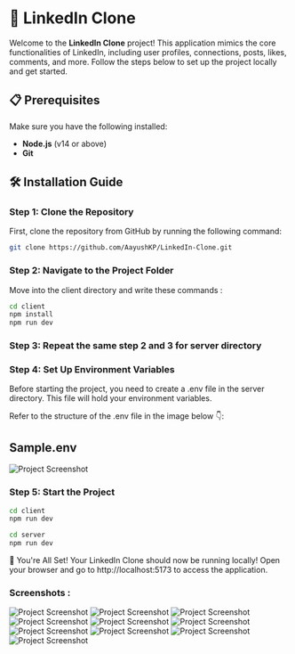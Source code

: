 # 🚀 LinkedIn Clone

Welcome to the **LinkedIn Clone** project! This application mimics the core functionalities of LinkedIn, including user profiles, connections, posts, likes, comments, and more. Follow the steps below to set up the project locally and get started.

## 📋 Prerequisites

Make sure you have the following installed:

- **Node.js** (v14 or above)
- **Git**

## 🛠️ Installation Guide

### Step 1: Clone the Repository

First, clone the repository from GitHub by running the following command:

```bash
git clone https://github.com/AayushKP/LinkedIn-Clone.git
```

### Step 2: Navigate to the Project Folder

Move into the client directory and write these commands :

```bash
cd client
npm install
npm run dev
```

### Step 3: Repeat the same step 2 and 3 for server directory

### Step 4: Set Up Environment Variables

Before starting the project, you need to create a .env file in the server directory. This file will hold your environment variables.

Refer to the structure of the .env file in the image below 👇:

## Sample.env

![Project Screenshot](client/public/images/sampleEnv.png)

### Step 5: Start the Project

```bash
cd client
npm run dev

cd server
npm run dev
```

🚀 You're All Set!
Your LinkedIn Clone should now be running locally! Open your browser and go to http://localhost:5173 to access the application.

### Screenshots :

![Project Screenshot](client/public/images/Login.png)
![Project Screenshot](client/public/images/SignUp.png)
![Project Screenshot](client/public/images/Feed.png)
![Project Screenshot](client/public/images/UserProfile.png)
![Project Screenshot](client/public/images/Profile-Update.png)
![Project Screenshot](client/public/images/Feed.png)
![Project Screenshot](client/public/images/notification.png)
![Project Screenshot](client/public/images/mail.png)
![Project Screenshot](client/public/images/other's-pov-profile.png)
![Project Screenshot](client/public/images/other's-pov-feed.png)
